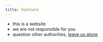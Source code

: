 ```yaml
---
title: footnote
---
```

* this is a website
* we are not responsible for you
* question other authorities, [leave us alone](/contact)
